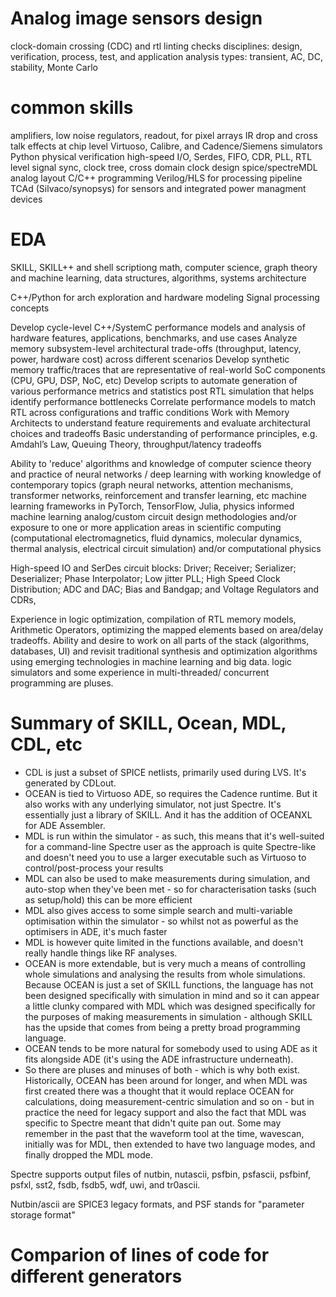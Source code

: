 # Analog image sensors design
clock-domain crossing (CDC) and rtl linting checks
disciplines: design, verification, process, test, and application
analysis types: transient, AC, DC, stability, Monte Carlo


# common skills

amplifiers, low noise regulators, readout, for pixel arrays
IR drop and cross talk effects at chip level
Virtuoso, Calibre, and Cadence/Siemens simulators
Python
physical verification
high-speed I/O, Serdes, FIFO, CDR, PLL,
RTL level signal sync, clock tree, cross domain clock design
spice/spectreMDL
analog layout
C/C++ programming
Verilog/HLS for processing pipeline
TCAd (Silvaco/synopsys) for sensors and integrated power managment devices


# EDA
SKILL, SKILL++ and shell scriptiong
math, computer science, graph theory and machine learning, data structures, algorithms, systems architecture

C++/Python for arch exploration and hardware modeling
Signal processing concepts

Develop cycle-level C++/SystemC performance models and analysis of hardware features, applications, benchmarks, and use cases
Analyze memory subsystem-level architectural trade-offs (throughput, latency, power, hardware cost) across different scenarios
Develop synthetic memory traffic/traces that are representative of real-world SoC components (CPU, GPU, DSP, NoC, etc)
Develop scripts to automate generation of various performance metrics and statistics post RTL simulation that helps identify performance bottlenecks
Correlate performance models to match RTL across configurations and traffic conditions
Work with Memory Architects to understand feature requirements and evaluate architectural choices and tradeoffs
Basic understanding of performance principles, e.g. Amdahl’s Law, Queuing Theory, throughput/latency tradeoffs

Ability to 'reduce' algorithms and knowledge of computer science
theory and practice of neural networks / deep learning with working knowledge of contemporary topics (graph neural networks, attention mechanisms, transformer networks, reinforcement and transfer learning, etc
machine learning frameworks in PyTorch, TensorFlow, Julia,
physics informed machine learning
analog/custom circuit design methodologies and/or exposure to one or more application areas in scientific computing (computational electromagnetics, fluid dynamics, molecular dynamics, thermal analysis, electrical circuit simulation) and/or computational physics

High-speed IO and SerDes circuit blocks:  Driver; Receiver; Serializer; Deserializer; Phase Interpolator; Low jitter PLL; High Speed Clock Distribution; ADC and DAC; Bias and Bandgap; and Voltage Regulators and CDRs,

Experience in logic optimization, compilation of RTL memory models, Arithmetic Operators, optimizing the mapped elements based on area/delay tradeoffs.
Ability and desire to work on all parts of the stack (algorithms, databases, UI) and revisit traditional synthesis and optimization algorithms using emerging technologies in machine learning and big data. 
logic  simulators and some experience in multi-threaded/ concurrent programming are pluses.


# Summary of SKILL, Ocean, MDL, CDL, etc

- CDL is just a subset of SPICE netlists, primarily used during LVS. It's generated by CDLout.
- OCEAN is tied to Virtuoso ADE, so requires the Cadence runtime. But it also works with any underlying simulator, not just Spectre. It's essentially just a library of SKILL. And it has the addition of OCEANXL for ADE Assembler.
- MDL is run within the simulator - as such, this means that it's well-suited for a command-line Spectre user as the approach is quite Spectre-like and doesn't need you to use a larger executable such as Virtuoso to control/post-process your results
- MDL can also be used to make measurements during simulation, and auto-stop when they've been met - so for characterisation tasks (such as setup/hold) this can be more efficient
- MDL also gives access to some simple search and multi-variable optimisation within the simulator - so whilst not as powerful as the optimisers in ADE, it's much faster
- MDL is however quite limited in the functions available, and doesn't really handle things like RF analyses.
- OCEAN is more extendable, but is very much a means of controlling whole simulations and analysing the results from whole simulations. Because OCEAN is just a set of SKILL functions, the language has not been designed specifically with simulation in mind and so it can appear a little clunky compared with MDL which was designed specifically for the purposes of making measurements in simulation - although SKILL has the upside that comes from being a pretty broad programming language.
- OCEAN tends to be more natural for somebody used to using ADE as it fits alongside ADE (it's using the ADE infrastructure underneath).
- So there are pluses and minuses of both - which is why both exist. Historically, OCEAN has been around for longer, and when MDL was first created there was a thought that it would replace OCEAN for calculations, doing measurement-centric simulation and so on - but in practice the need for legacy support and also the fact that MDL was specific to Spectre meant that didn't quite pan out. Some may remember in the past that the waveform tool at the time, wavescan, initially was for MDL, then extended to have two language modes, and finally dropped the MDL mode.


Spectre supports output files of nutbin, nutascii, psfbin, psfascii, psfbinf, psfxl, sst2, fsdb, fsdb5, wdf, uwi, and tr0ascii.

Nutbin/ascii are SPICE3 legacy formats, and PSF stands for "parameter storage format"

# Comparion of lines of code for different generators
